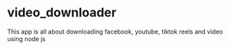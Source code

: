 # video_downloader
This app is all about downloading facebook, youtube, tiktok reels and video using node js
